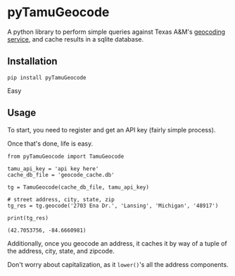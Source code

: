pyTamuGeocode
=============

A python library to perform simple queries against Texas A&M's [geocoding service](https://geoservices.tamu.edu/Services/Geocode/), and cache results in a sqlite database.

## Installation

`pip install pyTamuGeocode`

Easy

## Usage

To start, you need to register and get an API key (fairly simple process).

Once that's done, life is easy.

```
from pyTamuGeocode import TamuGeocode

tamu_api_key = 'api key here'
cache_db_file = 'geocode_cache.db'

tg = TamuGeocode(cache_db_file, tamu_api_key)

# street address, city, state, zip
tg_res = tg.geocode('2703 Ena Dr.', 'Lansing', 'Michigan', '48917')

print(tg_res)
```

```
(42.7053756, -84.6660981)
```

Additionally, once you geocode an address, it caches it by way of a tuple of the address, city, state, and zipcode.

Don't worry about capitalization, as it `lower()`'s all the address components.